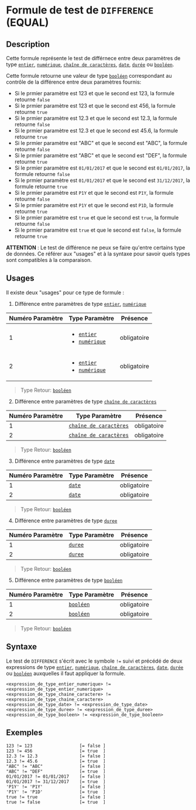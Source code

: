 # Formule de test de `DIFFERENCE` (EQUAL)

## Description

Cette formule représente le test de différnece entre deux paramètres de type  [`entier`][valeur-de-retour], [`numérique`][valeur-de-retour], [`chaîne de caractères`][valeur-de-retour], [`date`][valeur-de-retour], [`durée`][valeur-de-retour] ou [`booléen`][valeur-de-retour].

Cette formule retourne une valeur de type [`booléen`][valeur-de-retour] correspondant au contrôle de la différence entre deux paramètres fournis:

- Si le prmier paramètre est 123 et que le second est 123, la formule retourne `false`
- Si le prmier paramètre est 123 et que le second est 456, la formule retourne `true`
- Si le prmier paramètre est 12.3 et que le second est 12.3, la formule retourne `false`
- Si le prmier paramètre est 12.3 et que le second est 45.6, la formule retourne `true`
- Si le prmier paramètre est "ABC" et que le second est "ABC", la formule retourne `false`
- Si le prmier paramètre est "ABC" et que le second est "DEF", la formule retourne `true`
- Si le prmier paramètre est `01/01/2017` et que le second est `01/01/2017`, la formule retourne `false`
- Si le prmier paramètre est `01/01/2017` et que le second est `31/12/2017`, la formule retourne `true`
- Si le prmier paramètre est `P1Y` et que le second est `P1Y`, la formule retourne `false`
- Si le prmier paramètre est `P1Y` et que le second est `P1D`, la formule retourne `true`
- Si le prmier paramètre est `true` et que le second est `true`, la formule retourne `false`
- Si le prmier paramètre est `true` et que le second est `false`, la formule retourne `true`

__ATTENTION__ :
Le test de différence ne peux se faire qu'entre certains type de données. Ce référer aux "usages" et à la syntaxe pour savoir quels types sont compatibles à la comparaison.

## Usages

Il existe deux "usages" pour ce type de formule :

1. Différence entre paramètres de type [`entier`][valeur-de-retour], [`numérique`][valeur-de-retour]

|Numéro Paramètre|Type Paramètre|Présence|
|--------------|--------------|--------------|
|1|<ul><li>[`entier`][valeur-de-retour]</li><li>[`numérique`][valeur-de-retour]</li></ul>|obligatoire|
|2|<ul><li>[`entier`][valeur-de-retour]</li><li>[`numérique`][valeur-de-retour]</li></ul>|obligatoire|

> Type Retour: [`booléen`][valeur-de-retour]

2. Différence entre paramètres de type [`chaîne de caractères`][valeur-de-retour]

|Numéro Paramètre|Type Paramètre|Présence|
|--------------|--------------|--------------|
|1|[`chaîne de caractères`][valeur-de-retour]|obligatoire|
|2|[`chaîne de caractères`][valeur-de-retour]|obligatoire|

> Type Retour: [`booléen`][valeur-de-retour]

3. Différence entre paramètres de type [`date`][valeur-de-retour]

|Numéro Paramètre|Type Paramètre|Présence|
|--------------|--------------|--------------|
|1|[`date`][valeur-de-retour]|obligatoire|
|2|[`date`][valeur-de-retour]|obligatoire|

> Type Retour: [`booléen`][valeur-de-retour]

4. Différence entre paramètres de type [`duree`][valeur-de-retour]

|Numéro Paramètre|Type Paramètre|Présence|
|--------------|--------------|--------------|
|1|[`duree`][valeur-de-retour]|obligatoire|
|2|[`duree`][valeur-de-retour]|obligatoire|

> Type Retour: [`booléen`][valeur-de-retour]

5. Différence entre paramètres de type [`booléen`][valeur-de-retour]

|Numéro Paramètre|Type Paramètre|Présence|
|--------------|--------------|--------------|
|1|[`booléen`][valeur-de-retour]|obligatoire|
|2|[`booléen`][valeur-de-retour]|obligatoire|

> Type Retour: [`booléen`][valeur-de-retour]

## Syntaxe

Le test de `DIFFERENCE` s'écrit avec le symbole `!=` suivi et précédé de deux expressions de type [`entier`][valeur-de-retour], [`numérique`][valeur-de-retour], [`chaîne de caractères`][valeur-de-retour], [`date`][valeur-de-retour], [`durée`][valeur-de-retour] ou [`booléen`][valeur-de-retour] auxquelles il faut appliquer la formule.

    <expression_de_type_entier_numerique> != <expression_de_type_entier_numerique>
    <expression_de_type_chaine_caractere> != <expression_de_type_chaine_caractere>
    <expression_de_type_date> != <expression_de_type_date>
    <expression_de_type_duree> != <expression_de_type_duree>
    <expression_de_type_booleen> != <expression_de_type_booleen>

## Exemples

    123 != 123                  [= false ]
    123 != 456                  [= true  ]
    12.3 != 12.3                [= false ]
    12.3 != 45.6                [= true  ]
    "ABC" != "ABC"              [= false ]
    "ABC" != "DEF"              [= true  ]
    01/01/2017 != 01/01/2017    [= false ]
    01/01/2017 != 31/12/2017    [= true  ]
    'P1Y' != 'P1Y'              [= false ]
    'P1Y' != 'P1D'              [= true  ]
    true != true                [= false ]
    true != false               [= true  ]

[valeur-de-retour]: ../lexique.md#valeur-de-retour